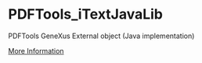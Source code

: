 # PDFTools_iTextJavaLib
PDFTools GeneXus External object (Java implementation)

[More Information](https://wiki.genexus.com/commwiki/servlet/wiki?11611,PDF%20Tools%20Project)
